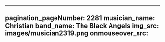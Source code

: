 ------
pagination_pageNumber: 2281
musician_name: Christian
band_name: The Black Angels
img_src: images/musician2319.png
onmouseover_src: 
------